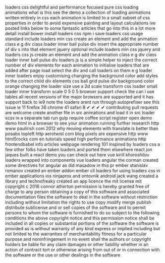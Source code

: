 loaders css delightful and performance focused pure css loading animations what is this see the demo a collection of loading animations written entirely in css each animation is limited to a small subset of css properties in order to avoid expensive painting and layout calculations ive posted links below to some fantastic articles that go into this in a lot more detail install bower install loaders css npm i save loaders css usage standard include loaders min css create an element and add the animation class e g div class loader inner ball pulse div insert the appropriate number of div s into that element jquery optional include loaders min css jquery and loaders css js create an element and add the animation class e g div class loader inner ball pulse div loaders js is a simple helper to inject the correct number of div elements for each animation to initialise loaders that are added after page load select the div and call loaders on them e g loader inner loaders enjoy customising changing the background color add styles to the correct child div elements css ball grid pulse div background color orange changing the loader size use a 2d scale transform css loader small loader inner transform scale 0 5 0 5 browser support check the can i use tables all recent versions of the major browsers are supported and it has support back to ie9 note the loaders arent run through autoprefixer see this issue ie 11 firefox 36 chrome 41 safari 8 ✔ ✔ ✔ ✔ contributing pull requests are welcome create another file in src animations and load it in src loader scss in a separate tab run gulp require coffee script register open demo demo html in a browser to see your animation running further research http www paulirish com 2012 why moving elements with translate is better than posabs topleft http aerotwist com blog pixels are expensive http www html5rocks com en tutorials speed high performance animations http frontendbabel info articles webpage rendering 101 inspired by loaders css a few other folks have taken loaders and ported them elsewhere react jon jaques built a react demo you can check out here vue kirill khoroshilov loaders wrapped into components vue loaders angular the corman created some directives for angular as did masadow in this pr ember stanislav romanov created an ember addon ember cli loaders for using loaders css in ember applications ios ninjaprox and ontovnik android jack wang created a library and technofreaky created an app licence the mit license mit copyright c 2016 connor atherton permission is hereby granted free of charge to any person obtaining a copy of this software and associated documentation files the software to deal in the software without restriction including without limitation the rights to use copy modify merge publish distribute sublicense and or sell copies of the software and to permit persons to whom the software is furnished to do so subject to the following conditions the above copyright notice and this permission notice shall be included in all copies or substantial portions of the software the software is provided as is without warranty of any kind express or implied including but not limited to the warranties of merchantability fitness for a particular purpose and noninfringement in no event shall the authors or copyright holders be liable for any claim damages or other liability whether in an action of contract tort or otherwise arising from out of or in connection with the software or the use or other dealings in the software